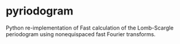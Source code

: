 # pyriodogram
Python re-implementation of Fast calculation of the Lomb-Scargle periodogram using nonequispaced fast Fourier transforms.
